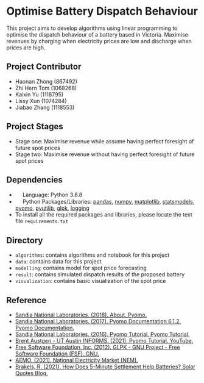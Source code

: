 # Optimise Battery Dispatch Behaviour

This project aims to develop algorithms using linear programming to optimise the dispatch behaviour of a battery based in Victoria. Maximise revenues by charging when electricity prices are low and discharge when prices are high.

## Project Contributor
- Haonan Zhong (867492)
- Zhi Hern Tom (1068268)
- Kaixin Yu (1118795)
- Lissy Xun (1074284)
- Jiabao Zhang (1118553)

## Project Stages
- Stage one: Maximise revenue while assume having perfect foresight of future spot prices
- Stage two: Maximise revenue without having perfect foresight of future spot prices

## Dependencies
- <img src="https://iconape.com/wp-content/files/zt/11663/png/python.png" width="15" height="15"/> Language: Python 3.8.8
- <img src="https://iconape.com/wp-content/files/zt/11663/png/python.png" width="15" height="15"/> Python Packages/Libraries: [pandas](https://pandas.pydata.org), [numpy](https://numpy.org), [matplotlib](https://matplotlib.org), [statsmodels](https://www.statsmodels.org/stable/index.html), [pyomo](http://www.pyomo.org), [pyutilib](https://github.com/PyUtilib/pyutilib), [glpk](https://www.gnu.org/software/glpk/), [logging](https://docs.python.org/3/library/logging.html)
- To install all the required packages and libraries, please locate the text file `requirements.txt`

## Directory
- `algorithms`: contains algorithms and notebook for this project
- `data`: contains data for this project
- `modelling`: contains model for spot price forecasting
- `result`: contains simulated dispatch results of the proposed battery
- `visualization`: contains basic visualization of the spot price

## Reference 
- [Sandia National Laboratories. (2018). About. Pyomo.](http://www.pyomo.org/about)
- [Sandia National Laboratories. (2017). Pyomo Documentation 6.1.2. Pyomo Documentation.](https://pyomo.readthedocs.io/en/stable/)
- [Sandia National Laboratories. (2016). Pyomo Tutorial. Pyomo Tutorial.](https://www.osti.gov/biblio/1376827)
- [Brent Austgen - UT Austin INFORMS. (2021). Pyomo Tutorial. YouTube.](https://www.youtube.com/watch?v=pxCogCylmKs&t=346s)
- [Free Software Foundation, Inc. (2012). GLPK - GNU Project - Free Software Foundation (FSF). GNU.](https://www.gnu.org/software/glpk/)
- [AEMO. (2021). National Electricity Market (NEM).](https://aemo.com.au/energy-systems/electricity/national-electricity-market-nem)
- [Brakels, R. (2021). How Does 5-Minute Settlement Help Batteries? Solar Quotes Blog.](https://www.solarquotes.com.au/blog/nem-5-minute-settlement/)
